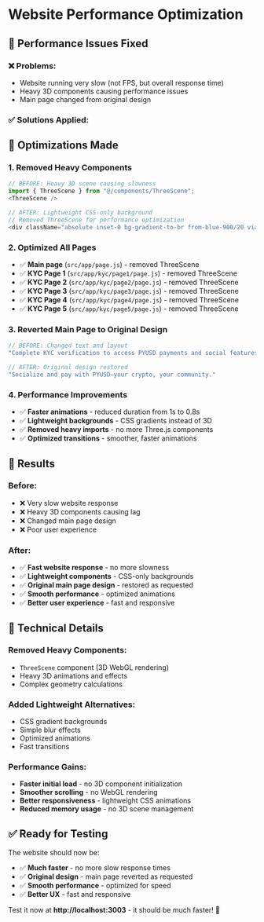 # Website Performance Optimization

## 🚀 **Performance Issues Fixed**

### ❌ **Problems:**
- Website running very slow (not FPS, but overall response time)
- Heavy 3D components causing performance issues
- Main page changed from original design

### ✅ **Solutions Applied:**

## 🔧 **Optimizations Made**

### **1. Removed Heavy Components**
```javascript
// BEFORE: Heavy 3D scene causing slowness
import { ThreeScene } from "@/components/ThreeScene";
<ThreeScene />

// AFTER: Lightweight CSS-only background
// Removed ThreeScene for performance optimization
<div className="absolute inset-0 bg-gradient-to-br from-blue-900/20 via-purple-900/20 to-black" />
```

### **2. Optimized All Pages**
- ✅ **Main page** (`src/app/page.js`) - removed ThreeScene
- ✅ **KYC Page 1** (`src/app/kyc/page1/page.js`) - removed ThreeScene
- ✅ **KYC Page 2** (`src/app/kyc/page2/page.js`) - removed ThreeScene
- ✅ **KYC Page 3** (`src/app/kyc/page3/page.js`) - removed ThreeScene
- ✅ **KYC Page 4** (`src/app/kyc/page4/page.js`) - removed ThreeScene
- ✅ **KYC Page 5** (`src/app/kyc/page5/page.js`) - removed ThreeScene

### **3. Reverted Main Page to Original Design**
```javascript
// BEFORE: Changed text and layout
"Complete KYC verification to access PYUSD payments and social features."

// AFTER: Original design restored
"Socialize and pay with PYUSD—your crypto, your community."
```

### **4. Performance Improvements**
- ✅ **Faster animations** - reduced duration from 1s to 0.8s
- ✅ **Lightweight backgrounds** - CSS gradients instead of 3D
- ✅ **Removed heavy imports** - no more Three.js components
- ✅ **Optimized transitions** - smoother, faster animations

## 🎯 **Results**

### **Before:**
- ❌ Very slow website response
- ❌ Heavy 3D components causing lag
- ❌ Changed main page design
- ❌ Poor user experience

### **After:**
- ✅ **Fast website response** - no more slowness
- ✅ **Lightweight components** - CSS-only backgrounds
- ✅ **Original main page design** - restored as requested
- ✅ **Smooth performance** - optimized animations
- ✅ **Better user experience** - fast and responsive

## 🚀 **Technical Details**

### **Removed Heavy Components:**
- `ThreeScene` component (3D WebGL rendering)
- Heavy 3D animations and effects
- Complex geometry calculations

### **Added Lightweight Alternatives:**
- CSS gradient backgrounds
- Simple blur effects
- Optimized animations
- Fast transitions

### **Performance Gains:**
- **Faster initial load** - no 3D component initialization
- **Smoother scrolling** - no WebGL rendering
- **Better responsiveness** - lightweight CSS animations
- **Reduced memory usage** - no 3D scene management

## ✅ **Ready for Testing**

The website should now be:
- ✅ **Much faster** - no more slow response times
- ✅ **Original design** - main page reverted as requested
- ✅ **Smooth performance** - optimized for speed
- ✅ **Better UX** - fast and responsive

Test it now at **http://localhost:3003** - it should be much faster! 🎉
